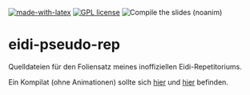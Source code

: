 [![made-with-latex](https://img.shields.io/badge/Made%20with-LaTeX-1f425f.svg)](https://www.latex-project.org/) [![GPL license](https://img.shields.io/badge/License-GPL-blue.svg)](http://perso.crans.org/besson/LICENSE.html) ![Compile the slides (noanim)](https://github.com/EagleoutIce/eidi-pseudo-rep20/workflows/Compile%20the%20slides%20(noanim)/badge.svg)

# eidi-pseudo-rep

Quelldateien für den Foliensatz meines inoffiziellen Eidi-Repetitoriums.

Ein Kompilat (ohne Animationen) sollte sich [hier](https://media.githubusercontent.com/media/EagleoutIce/eidi-pseudo-rep20/gh-pages/slides-eidi-rep.pdf) und [hier](https://github.com/EagleoutIce/eidi-pseudo-rep/blob/gh-pages/slides-eidi-rep.pdf) befinden.
